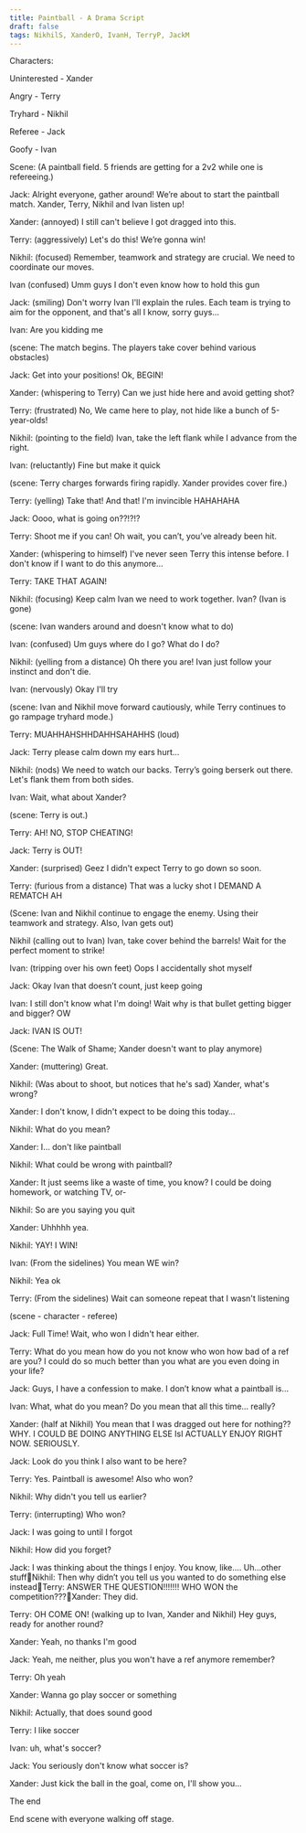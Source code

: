 ```yaml
---
title: Paintball - A Drama Script
draft: false
tags: NikhilS, XanderO, IvanH, TerryP, JackM
---
```

 
Characters:

Uninterested - Xander

Angry - Terry

Tryhard - Nikhil

Referee  - Jack

Goofy - Ivan


Scene: (A paintball field. 5 friends are getting for a 2v2 while one is refereeing.)

Jack: Alright everyone, gather around! We’re about to start the paintball match. Xander, Terry, Nikhil and Ivan listen up!

Xander: (annoyed) I still can't believe I got dragged into this.

Terry: (aggressively) Let's do this! We’re gonna win!

Nikhil: (focused) Remember, teamwork and strategy are crucial. We need to coordinate our moves.

Ivan (confused) Umm guys I don't even know how to hold this gun 

Jack: (smiling) Don't worry Ivan I'll explain the rules. Each team is trying to aim for the opponent, and that's all I know, sorry guys…

Ivan: Are you kidding me

(scene: The match begins. The players take cover behind various obstacles)

Jack: Get into your positions! Ok, BEGIN!

Xander: (whispering to Terry) Can we just hide here and avoid getting shot?

Terry: (frustrated) No, We came here to play, not hide like a bunch of 5-year-olds!

Nikhil: (pointing to the field) Ivan, take the left flank while I advance from the right. 

Ivan: (reluctantly) Fine but make it quick

(scene: Terry charges forwards firing rapidly. Xander provides cover fire.)

Terry: (yelling) Take that! And that! I'm invincible HAHAHAHA

Jack: Oooo, what is going on??!?!?

Terry: Shoot me if you can! Oh wait, you can’t, you’ve already been hit.

Xander: (whispering to himself) I've never seen Terry this intense before. I don't know if I want to do this anymore…

Terry: TAKE THAT AGAIN!

Nikhil: (focusing) Keep calm Ivan we need to work together. Ivan? (Ivan is gone)

(scene: Ivan wanders around and doesn't know what to do)

Ivan: (confused) Um guys where do I go? What do I do?

Nikhil: (yelling from a distance) Oh there you are! Ivan just follow your instinct and don't die.

Ivan: (nervously) Okay I'll try

(scene: Ivan and Nikhil move forward cautiously, while Terry continues to go rampage tryhard mode.)

Terry: MUAHHAHSHHDAHHSAHAHHS (loud)

Jack: Terry please calm down my ears hurt…

Nikhil: (nods) We need to watch our backs. Terry’s going berserk out there. Let's flank them from both sides.

Ivan: Wait, what about Xander?

(scene: Terry is out.)

Terry: AH! NO, STOP CHEATING!

Jack: Terry is OUT!

Xander: (surprised) Geez I didn't expect Terry to go down so soon.

Terry: (furious from a distance) That was a lucky shot I DEMAND A REMATCH AH

(Scene: Ivan and Nikhil continue to engage the enemy. Using their teamwork and strategy. Also, Ivan gets out)

Nikhil (calling out to Ivan) Ivan, take cover behind the barrels! Wait for the perfect moment to strike!
 
Ivan: (tripping over his own feet) Oops I accidentally shot myself

Jack: Okay Ivan that doesn’t count, just keep going

Ivan: I still don't know what I'm doing! Wait why is that bullet getting bigger and bigger? OW

Jack: IVAN IS OUT!

(Scene: The Walk of Shame; Xander doesn't want to play anymore)

Xander: (muttering) Great.

Nikhil: (Was about to shoot, but notices that he's sad) Xander, what's wrong?

Xander: I don't know, I didn't expect to be doing this today…

Nikhil: What do you mean?

Xander: I… don't like paintball

Nikhil: What could be wrong with paintball?

Xander: It just seems like a waste of time, you know? I could be doing homework, or watching TV, or-

Nikhil: So are you saying you quit

Xander: Uhhhhh yea.

Nikhil: YAY! I WIN!

Ivan: (From the sidelines) You mean WE win?

Nikhil: Yea ok

Terry: (From the sidelines) Wait can someone repeat that I wasn't listening 

(scene - character - referee) 

Jack: Full Time! Wait, who won I didn't hear either.

Terry: What do you mean how do you not know who won how bad of a ref are you? I could do so much better than you what are you even doing in your life?

Jack: Guys, I have a confession to make. I don’t know what a paintball is…

Ivan: What, what do you mean? Do you mean that all this time… really?

Xander: (half at Nikhil) You mean that I was dragged out here for nothing?? WHY. I COULD BE DOING ANYTHING ELSE IsI ACTUALLY ENJOY RIGHT NOW. SERIOUSLY.

Jack: Look do you think I also want to be here? 

Terry: Yes. Paintball is awesome! Also who won?

Nikhil: Why didn't you tell us earlier?

Terry: (interrupting) Who won?

Jack: I was going to until I forgot

Nikhil: How did you forget?

Jack: I was thinking about the things I enjoy. You know, like…. Uh…other stuffNikhil: Then why didn’t you tell us you wanted to do something else insteadTerry: ANSWER THE QUESTION!!!!!!! WHO WON the competition???Xander: They did.

Terry: OH COME ON! (walking up to Ivan, Xander and Nikhil) Hey guys, ready for another round?

Xander: Yeah, no thanks I'm good

Jack: Yeah, me neither, plus you won't have a ref anymore remember? 

Terry: Oh yeah

Xander: Wanna go play soccer or something

Nikhil: Actually, that does sound good

Terry: I like soccer

Ivan: uh, what's soccer?

Jack: You seriously don't know what soccer is?

Xander: Just kick the ball in the goal, come on, I'll show you…

The end

End scene with everyone walking off stage.